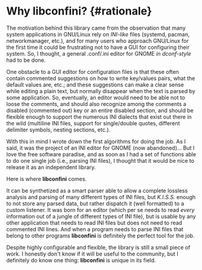 Why libconfini? {#rationale}
============================

The motivation behind this library came from the observation that many system
applications in GNU/Linux rely on _INI-like_ files (systemd, pacman,
networkmanager, etc.), and for many users who approach GNU/Linux for the
first time it could be frustrating not to have a GUI for configuring their
system. So, I thought, a general .conf/.ini editor for GNOME _in dconf-style_
had to be done.

One obstacle to a GUI editor for configuration files is that these often
contain commented suggestions on how to write key/values pairs, what the
default values are, etc.; and these suggestions can make a clear sense while
editing a plain text, but normally disappear when the text is parsed by some
application. So, eventually, an editor would need to be able not to loose the
comments, and should also recognize among the comments a disabled (commented
out) key or an entire disabled section, and should be flexible enough to
support the numerous INI dialects that exist out there in the wild (multiline
INI files, support for single/double quotes, different delimiter symbols,
nesting sections, etc.).

With this in mind I wrote down the first algorithms for doing the job. As I
said, it was the project of an INI editor for GNOME (now abandoned)... But I
love the free software paradise, and as soon as I had a set of functions able
to do one single job (i.e., parsing INI files), I thought that it would be nice
to release it as an independent library.

Here is where **libconfini** comes.

It can be synthetized as a smart parser able to allow a complete lossless
analysis and parsing of many different types of INI files, but _K.I.S.S._
enough to not store any parsed data, but rather dispatch it (well formatted)
to a custom listener. It was born for an editor (which per se needs to read
_every_ information out of a jungle of different types of INI file), but is
usable by any other application that needs to read INI files but does not need
to read commented INI lines. And when a program needs to parse INI files that
belong to other programs **libconfini** is definitely the perfect tool for the
job.

Despite highly configurable and flexible, the library is still a small piece of
work. I honestly don't know if it will be useful to the community, but I
definitely do know one thing: **libconfini** is unique in its field.

